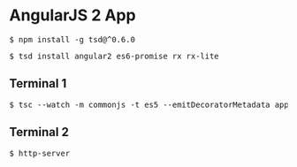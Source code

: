 # AngularJS 2 App

<pre>$ npm install -g tsd@^0.6.0</pre>
<pre>$ tsd install angular2 es6-promise rx rx-lite</pre>

<h2>Terminal 1</h2>
<pre>$ tsc --watch -m commonjs -t es5 --emitDecoratorMetadata app.ts</pre>

<h2>Terminal 2</h2>
<pre>$ http-server</pre>
